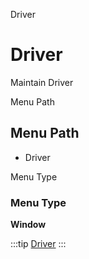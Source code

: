 
Driver
# Driver


Maintain Driver

Menu Path
## Menu Path



- Driver

Menu Type
### Menu Type

**Window**


:::tip
[Driver](functional-guide/window/window-driver.md)
:::
